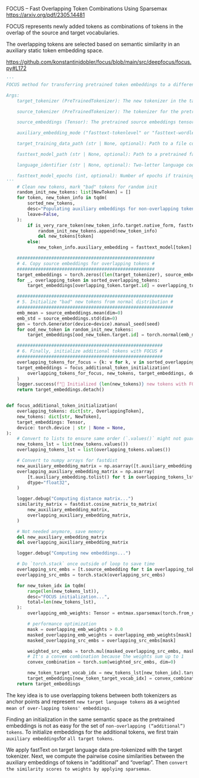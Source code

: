 FOCUS – Fast Overlapping Token Combinations Using Sparsemax
https://arxiv.org/pdf/2305.14481

FOCUS represents newly added tokens as combinations of tokens
in the overlap of the source and target vocabularies.

The overlapping tokens are selected
based on semantic similarity in an auxiliary static token embedding space.

https://github.com/konstantinjdobler/focus/blob/main/src/deepfocus/focus.py#L172
```py
'''
FOCUS method for transferring pretrained token embeddings to a different language from Dobler and de Melo (2023).

Args:
    target_tokenizer (PreTrainedTokenizer): The new tokenizer in the target language.

    source_tokenizer (PreTrainedTokenizer): The tokenizer for the pretrained source embeddings.

    source_embeddings (Tensor): The pretrained source embeddings tensor.

    auxiliary_embedding_mode ("fasttext-tokenlevel" or "fasttext-wordlevel"): The type of auxiliary embeddings to use. Defaults to "fasttext-tokenlevel".

    target_training_data_path (str | None, optional): Path to a file containing lines of text in the target language for training a fasttext model. Only necessary if using `fasttext-tokenlevel`. Defaults to None.

    fasttext_model_path (str | None, optional): Path to a pretrained fasttext model for the target tokenizer. Defaults to None.

    language_identifier (str | None, optional): Two-letter language code for downloading pretrained fasttext word embeddings if using `fasttext-wordlevel`. Defaults to None.

    fasttext_model_epochs (int, optional): Number of epochs if training a custom fasttext model. Defaults to 3.
'''
    # Clean new tokens, mark "bad" tokens for random init
    random_init_new_tokens: list[NewToken] = []
    for token, new_token_info in tqdm(
        sorted_new_tokens,
        desc="Populating auxiliary embeddings for non-overlapping token...",
        leave=False,
    ):
        if is_very_rare_token(new_token_info.target.native_form, fasttext_model):
            random_init_new_tokens.append(new_token_info)
            del new_tokens[token]
        else:
            new_token_info.auxiliary_embedding = fasttext_model[token]

    ####################################################
    # 4. Copy source embeddings for overlapping tokens #
    ####################################################
    target_embeddings = torch.zeros((len(target_tokenizer), source_embeddings.shape[1]), device=device)
    for _, overlapping_token in sorted_overlapping_tokens:
        target_embeddings[overlapping_token.target.id] = overlapping_token.source_embedding

    ###########################################################
    # 5. Initialize "bad" new tokens from normal distribution #
    ###########################################################
    emb_mean = source_embeddings.mean(dim=0)
    emb_std = source_embeddings.std(dim=0)
    gen = torch.Generator(device=device).manual_seed(seed)
    for ood_new_token in random_init_new_tokens:
        target_embeddings[ood_new_token.target.id] = torch.normal(emb_mean, emb_std, generator=gen)

    #######################################################
    # 6. Finally, initialize additional tokens with FOCUS #
    #######################################################
    overlapping_tokens_for_focus = {k: v for k, v in sorted_overlapping_tokens if v.use_for_focus}
    target_embeddings = focus_additional_token_initialization(
        overlapping_tokens_for_focus, new_tokens, target_embeddings, device=device
    )
    logger.success(f"🎯 Initialized {len(new_tokens)} new tokens with FOCUS 🎯")
    return target_embeddings.detach()


def focus_additional_token_initialization(
    overlapping_tokens: dict[str, OverlappingToken],
    new_tokens: dict[str, NewToken],
    target_embeddings: Tensor,
    device: torch.device | str | None = None,
):
    # Convert to lists to ensure same order (`.values()` might not guarantee same order every time)
    new_tokens_lst = list(new_tokens.values())
    overlapping_tokens_lst = list(overlapping_tokens.values())

    # Convert to numpy arrays for fastdist
    new_auxiliary_embedding_matrix = np.asarray([t.auxiliary_embedding.tolist() for t in new_tokens_lst], dtype="float32")
    overlapping_auxiliary_embedding_matrix = np.asarray(
        [t.auxiliary_embedding.tolist() for t in overlapping_tokens_lst],
        dtype="float32",
    )

    logger.debug("Computing distance matrix...")
    similarity_matrix = fastdist.cosine_matrix_to_matrix(
        new_auxiliary_embedding_matrix,
        overlapping_auxiliary_embedding_matrix,
    )

    # Not needed anymore, save memory
    del new_auxiliary_embedding_matrix
    del overlapping_auxiliary_embedding_matrix

    logger.debug("Computing new embeddings...")

    # Do `torch.stack` once outside of loop to save time
    overlapping_src_embs = [t.source_embedding for t in overlapping_tokens_lst]
    overlapping_src_embs = torch.stack(overlapping_src_embs)

    for new_token_idx in tqdm(
        range(len(new_tokens_lst)),
        desc="FOCUS initialization...",
        total=len(new_tokens_lst),
    ):
        overlapping_emb_weights: Tensor = entmax.sparsemax(torch.from_numpy(similarity_matrix[new_token_idx]).to(device))

        # performance optimization
        mask = overlapping_emb_weights > 0.0
        masked_overlapping_emb_weights = overlapping_emb_weights[mask]
        masked_overlapping_src_embs = overlapping_src_embs[mask]

        weighted_src_embs = torch.mul(masked_overlapping_src_embs, masked_overlapping_emb_weights.unsqueeze(1))
        # It's a convex combination because the weights sum up to 1
        convex_combination = torch.sum(weighted_src_embs, dim=0)

        new_token_target_vocab_idx = new_tokens_lst[new_token_idx].target.id
        target_embeddings[new_token_target_vocab_idx] = convex_combination
    return target_embeddings
```

The key idea is to use overlapping tokens between both tokenizers as anchor points and represent
`new target language tokens` as a `weighted mean of over-lapping tokens' embeddings`.

Finding an initialization in the same semantic space as the pretrained embeddings is not as easy
for the set of `non-overlapping (“additional”) tokens`. To initialize embeddings for the 
additional tokens, we first train `auxiliary embeddings`for `all target tokens`.

We apply fastText on target language data pre-tokenized with the target tokenizer. Next, we compute the pairwise cosine similarities between the auxiliary embeddings of tokens in “additional” and “overlap”. Then `convert the similarity scores to weights by applying sparsemax`.
